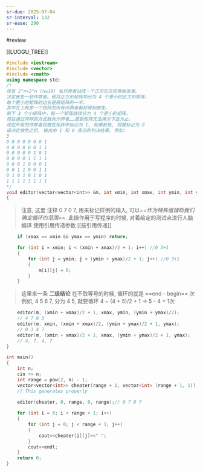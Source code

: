 ```yaml
---
sr-due: 2025-07-04
sr-interval: 132
sr-ease: 290
---
```


#review 

[[LUOGU_TREE]]
```cpp
#include <iostream>
#include <vector>
#include <cmath>
using namespace std;
/*
现有 2^n×2^n (n≤10) 名作弊者站成一个正方形方阵等候发落。
决定赦免一些作弊者。他将正方形矩阵均分为 4 个更小的正方形矩阵，
每个更小的矩阵的边长是原矩阵的一半。
其中左上角那一个矩阵的所有作弊者都将得到赦免，
剩下 3 个小矩阵中，每一个矩阵继续分为 4 个更小的矩阵，
然后通过同样的方式赦免作弊者……直到矩阵无法再分下去为止。
现在所有的作弊者将被在矩阵中标记为 1, 如果赦免, 将被标记为 0
请决定赦免之后, 输出由 1 和 0 表示的判决结果. 例如:
3
0 0 0 0 0 0 0 1
0 0 0 0 0 0 1 1
0 0 0 0 0 1 0 1
0 0 0 0 1 1 1 1
0 0 0 1 0 0 0 1
0 0 1 1 0 0 1 1
0 1 0 1 0 1 0 1
1 1 1 1 1 1 1 1
*/
void editor(vector<vector<int>> &m, int xmin, int xmax, int ymin, int ymax) // 0, 7 , 0 , 7
{
```

> 注意, 这里 注释 0 7 0 7, 用来标记样例的输入, 可以==*作为特殊值辅助我们确定循环的范围*==.
   此操作用于写程序的时候, 对着给定的测试点进行人脑编译
> 使用引用传递参数 [[按引用传递]]

```cpp
    if (xmax == xmin && ymax == ymin) return;

    for (int i = xmin; i < (xmin + xmax)/2 + 1; i++) //0 3+1
    {
        for (int j = ymin; j < (ymin + ymax)/2 + 1; j++) //0 3+1
        {
            m[i][j] = 0;
        }
    }
```

>这里来一条 __二级结论__ 在不取等号的时候, 循环的就是 ==end - begin== 次
>例如, 4 5 6 7, 分为 4 5, 就要循环 4 ~ (4 + 5)/2 + 1 $\to$ 5 - 4 = 1次

```cpp
    editor(m, (xmin + xmax)/2 + 1, xmax, ymin, (ymin + ymax)/2); 
    // 4 7 0 3
    editor(m, xmin, (xmin + xmax)/2, (ymin + ymax)/2 + 1, ymax);
    // 0 3 4 7
    editor(m, (xmin + xmax)/2 + 1, xmax, (ymin + ymax)/2 + 1, ymax);
    // 4, 7, 4, 7
}

int main()
{
    int n;
    cin >> n;
    int range = pow(2, n) - 1;
    vector<vector<int>> cheater(range + 1, vector<int> (range + 1, 1));
    // This generates properly
    
    editor(cheater, 0, range, 0, range);// 0 7 0 7

    for (int i = 0; i < range + 1; i++)
    {
        for (int j = 0; j < range + 1; j++)
        {
            cout<<cheater[i][j]<<" ";
        }
        cout<<endl;
    }
    return 0;
}
```
